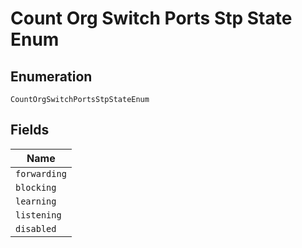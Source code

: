 
# Count Org Switch Ports Stp State Enum

## Enumeration

`CountOrgSwitchPortsStpStateEnum`

## Fields

| Name |
|  --- |
| `forwarding` |
| `blocking` |
| `learning` |
| `listening` |
| `disabled` |


